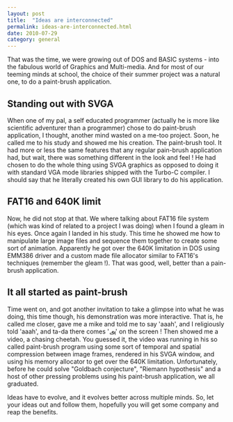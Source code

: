 ```yaml
---
layout: post
title:  "Ideas are interconnected"
permalink: ideas-are-interconnected.html
date: 2010-07-29
category: general
---
```


That was the time, we were growing out of DOS and BASIC systems - into the
fabulous world of Graphics and Multi-media. And for most of our teeming minds
at school, the choice of their summer project was a natural one, to do a
paint-brush application.

Standing out with SVGA
----------------------

When one of my pal, a self educated programmer (actually he is more like
scientific adventurer than a programmer) chose to do paint-brush application,
I thought, another mind wasted on a me-too project. Soon, he called me to his
study and showed me his creation. The paint-brush tool. It had more or less
the same features that any regular pain-brush application had, but wait, there
was something different in the look and feel ! He had chosen to do the
whole thing using SVGA graphics as opposed to doing it with standard VGA mode
libraries shipped with the Turbo-C compiler. I should say that he literally
created his own GUI library to do his application.

FAT16 and 640K limit
--------------------

Now, he did not stop at that. We where talking about FAT16 file system (which
was kind of related to a project I was doing) when I found a gleam in his
eyes. Once again I landed in his study. This time he showed me how to
manipulate large image files and sequence them together to create some sort of
animation. Apparently he got over the 640K limitation in DOS using EMM386
driver and a custom made file allocator similar to FAT16's techniques
(remember the gleam !). That was good, well, better than a pain-brush
application.

It all started as paint-brush
-----------------------------

Time went on, and got another invitation to take a glimpse into what he was
doing, this time though, his demonstration was more interactive. That is, he
called me closer, gave me a mike and told me to say 'aaah', and I religiously
told 'aaah', and ta-da there comes 'அ' on the screen ! Then showed me a
video, a chasing cheetah. You guessed it, the video was running in his so
called paint-brush program using some sort of temporal and spatial compression
between image frames, rendered in his SVGA window, and using his memory
allocator to get over the 640K limitation. Unfortunately, before he could
solve "Goldbach conjecture", "Riemann hypothesis" and a host of other pressing
problems using his paint-brush application, we all graduated.

Ideas have to evolve, and it evolves better across multiple minds. So, let your
ideas out and follow them, hopefully you will get some company and reap the
benefits.


